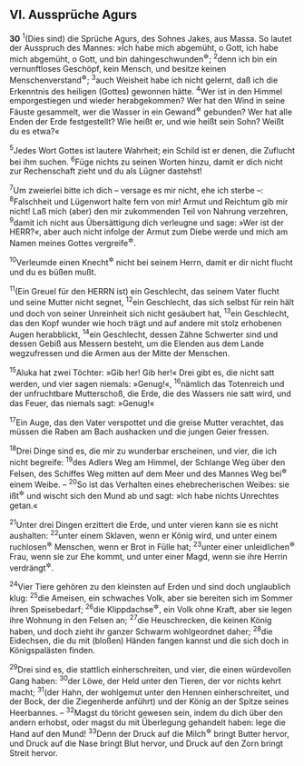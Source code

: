 ## VI. Aussprüche Agurs

__30__
<sup>1</sup>(Dies sind) die Sprüche Agurs, des Sohnes Jakes, aus Massa. So lautet der Ausspruch des Mannes: »Ich habe mich abgemüht, o Gott, ich habe mich abgemüht, o Gott, und bin dahingeschwunden<sup title="= erschöpft">&#x2732;</sup>;
<sup>2</sup>denn ich bin ein vernunftloses Geschöpf, kein Mensch, und besitze keinen Menschenverstand<sup title="vgl. Ps 73,22">&#x2732;</sup>;
<sup>3</sup>auch Weisheit habe ich nicht gelernt, daß ich die Erkenntnis des heiligen (Gottes) gewonnen hätte.
<sup>4</sup>Wer ist in den Himmel emporgestiegen und wieder herabgekommen? Wer hat den Wind in seine Fäuste gesammelt, wer die Wasser in ein Gewand<sup title="oder: Tuch">&#x2732;</sup> gebunden? Wer hat alle Enden der Erde festgestellt? Wie heißt er, und wie heißt sein Sohn? Weißt du es etwa?«

<sup>5</sup>Jedes Wort Gottes ist lautere Wahrheit; ein Schild ist er denen, die Zuflucht bei ihm suchen.
<sup>6</sup>Füge nichts zu seinen Worten hinzu, damit er dich nicht zur Rechenschaft zieht und du als Lügner dastehst!

<sup>7</sup>Um zweierlei bitte ich dich – versage es mir nicht, ehe ich sterbe –:
<sup>8</sup>Falschheit und Lügenwort halte fern von mir! Armut und Reichtum gib mir nicht! Laß mich (aber) den mir zukommenden Teil von Nahrung verzehren,
<sup>9</sup>damit ich nicht aus Übersättigung dich verleugne und sage: »Wer ist der HERR?«, aber auch nicht infolge der Armut zum Diebe werde und mich am Namen meines Gottes vergreife<sup title="d.h. den Namen Gottes entehre">&#x2732;</sup>.

<sup>10</sup>Verleumde einen Knecht<sup title="= Sklaven">&#x2732;</sup> nicht bei seinem Herrn, damit er dir nicht flucht und du es büßen mußt.

<sup>11</sup>(Ein Greuel für den HERRN ist) ein Geschlecht, das seinem Vater flucht und seine Mutter nicht segnet,
<sup>12</sup>ein Geschlecht, das sich selbst für rein hält und doch von seiner Unreinheit sich nicht gesäubert hat,
<sup>13</sup>ein Geschlecht, das den Kopf wunder wie hoch trägt und auf andere mit stolz erhobenen Augen herabblickt,
<sup>14</sup>ein Geschlecht, dessen Zähne Schwerter sind und dessen Gebiß aus Messern besteht, um die Elenden aus dem Lande wegzufressen und die Armen aus der Mitte der Menschen.

<sup>15</sup>Aluka hat zwei Töchter: »Gib her! Gib her!« Drei gibt es, die nicht satt werden, und vier sagen niemals: »Genug!«,
<sup>16</sup>nämlich das Totenreich und der unfruchtbare Mutterschoß, die Erde, die des Wassers nie satt wird, und das Feuer, das niemals sagt: »Genug!«

<sup>17</sup>Ein Auge, das den Vater verspottet und die greise Mutter verachtet, das müssen die Raben am Bach aushacken und die jungen Geier fressen.

<sup>18</sup>Drei Dinge sind es, die mir zu wunderbar erscheinen, und vier, die ich nicht begreife:
<sup>19</sup>des Adlers Weg am Himmel, der Schlange Weg über den Felsen, des Schiffes Weg mitten auf dem Meer und des Mannes Weg bei<sup title="oder: mit">&#x2732;</sup> einem Weibe. –
<sup>20</sup>So ist das Verhalten eines ehebrecherischen Weibes: sie ißt<sup title="= genießt">&#x2732;</sup> und wischt sich den Mund ab und sagt: »Ich habe nichts Unrechtes getan.«

<sup>21</sup>Unter drei Dingen erzittert die Erde, und unter vieren kann sie es nicht aushalten:
<sup>22</sup>unter einem Sklaven, wenn er König wird, und unter einem ruchlosen<sup title="oder: gemeinen">&#x2732;</sup> Menschen, wenn er Brot in Fülle hat;
<sup>23</sup>unter einer unleidlichen<sup title="oder: lange verschmähten">&#x2732;</sup> Frau, wenn sie zur Ehe kommt, und unter einer Magd, wenn sie ihre Herrin verdrängt<sup title="= an die Stelle ihrer Herrin tritt">&#x2732;</sup>.

<sup>24</sup>Vier Tiere gehören zu den kleinsten auf Erden und sind doch unglaublich klug:
<sup>25</sup>die Ameisen, ein schwaches Volk, aber sie bereiten sich im Sommer ihren Speisebedarf;
<sup>26</sup>die Klippdachse<sup title="vgl. Ps 104,18">&#x2732;</sup>, ein Volk ohne Kraft, aber sie legen ihre Wohnung in den Felsen an;
<sup>27</sup>die Heuschrecken, die keinen König haben, und doch zieht ihr ganzer Schwarm wohlgeordnet daher;
<sup>28</sup>die Eidechsen, die du mit (bloßen) Händen fangen kannst und die sich doch in Königspalästen finden.

<sup>29</sup>Drei sind es, die stattlich einherschreiten, und vier, die einen würdevollen Gang haben:
<sup>30</sup>der Löwe, der Held unter den Tieren, der vor nichts kehrt macht;
<sup>31</sup>(der Hahn, der wohlgemut unter den Hennen einherschreitet, und der Bock, der die Ziegenherde anführt) und der König an der Spitze seines Heerbannes. –
<sup>32</sup>Magst du töricht gewesen sein, indem du dich über den andern erhobst, oder magst du mit Überlegung gehandelt haben: lege die Hand auf den Mund!
<sup>33</sup>Denn der Druck auf die Milch<sup title="= das Schlagen der Milch">&#x2732;</sup> bringt Butter hervor, und Druck auf die Nase bringt Blut hervor, und Druck auf den Zorn bringt Streit hervor.